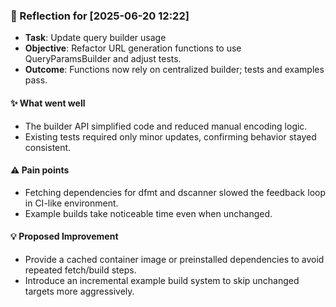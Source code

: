 ### :book: Reflection for [2025-06-20 12:22]
  - **Task**: Update query builder usage
  - **Objective**: Refactor URL generation functions to use QueryParamsBuilder and adjust tests.
  - **Outcome**: Functions now rely on centralized builder; tests and examples pass.

#### :sparkles: What went well
  - The builder API simplified code and reduced manual encoding logic.
  - Existing tests required only minor updates, confirming behavior stayed consistent.

#### :warning: Pain points
  - Fetching dependencies for dfmt and dscanner slowed the feedback loop in CI-like environment.
  - Example builds take noticeable time even when unchanged.

#### :bulb: Proposed Improvement
  - Provide a cached container image or preinstalled dependencies to avoid repeated fetch/build steps.
  - Introduce an incremental example build system to skip unchanged targets more aggressively.
